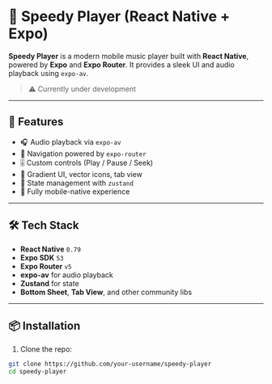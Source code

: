 # 🎵 Speedy Player (React Native + Expo)

**Speedy Player** is a modern mobile music player built with **React Native**, powered by **Expo** and **Expo Router**. It provides a sleek UI and audio playback using `expo-av`.

> ⚠️ Currently under development

---

## 🚀 Features

- 🎧 Audio playback via `expo-av`
- 🧭 Navigation powered by `expo-router`
- 🎚 Custom controls (Play / Pause / Seek) 
- 🎨 Gradient UI, vector icons, tab view
- 🧠 State management with `zustand`
- 📱 Fully mobile-native experience

---

## 🛠️ Tech Stack

- **React Native** `0.79`
- **Expo SDK** `53`
- **Expo Router** `v5`
- **expo-av** for audio playback
- **Zustand** for state
- **Bottom Sheet**, **Tab View**, and other community libs

---

## 📦 Installation

1. Clone the repo:
```bash
git clone https://github.com/your-username/speedy-player
cd speedy-player
